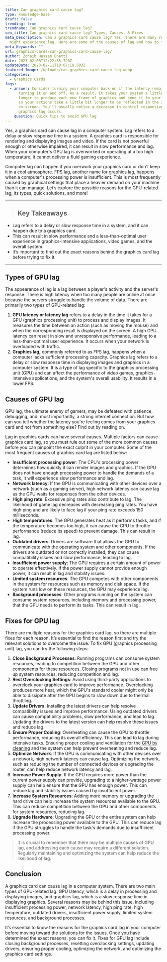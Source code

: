 ```yaml
---
title: Can graphics card cause lag?
type: knowledge-base
draft: false
trending: true
trendname: Can graphics card cause lag?
seo_title: Can graphics card cause lag? Types, Causes, & Fixes
meta_Description: Can a graphics card cause lag? Yes, there are many reasons you
  might experience lag. Here are some of the causes of lag and how to fix them.
meta_Keywords: ""
url: graphics-cards/can-graphics-card-cause-lag/
author: Zohaib Hassan Bhatti
date: 2023-02-08T12:22:35.720Z
updateDate: 2023-02-11T10:07:19.583Z
featured_Image: /uploads/can-graphics-card-cause-lag.webp
categories:
  - Graphics Cards
faqs:
  - answer: Consider turning your computer back on if the latency remains despite
      turning it on and off. As a result, it takes your system a little bit
      longer to produce each new frame of graphics and send it to your display,
      so your actions take a little bit longer to be reflected in the images
      on-screen. You'll usually notice a decrease in control responsiveness if
      graphics lag occurs.
    question: Quick tips to avoid GPU lag
---
```

Yes, a graphics card can cause lag in a computer system. Lag refers to a delay or slow response time in a system. A graphics card is responsible for rendering and displaying images and video. If the card is not powerful enough or otherwise impaired, it can result in slow performance and lag. When your computer's GPU lag is overworked or operating at a too high temperature, it cannot deliver a fluid gaming experience. 

Computer lag can happen if you overwork your graphics card or don't keep it in a cool atmosphere. FPS lag, another name for graphics lag, happens when a computer's processing power is insufficient. This is most frequently caused by graphical settings that place a heavier demand on your machine than it can manage. Let’s explore the possible reasons for the GPU-related lag, its types, quick solutions, and more!

- - -

> ## Key Takeaways

* Lag refers to a delay or slow response time in a system, and it can happen due to a graphics card. 
* This can result in slow performance and a less-than-optimal user experience in graphics-intensive applications, video games, and the overall system. 
* It’s important to find out the exact reasons behind the graphics card lag before trying to fix it.

- - -

## Types of GPU lag

The appearance of lag is a lag between a player's activity and the server's response. There is high latency when too many people are online at once because the servers struggle to handle the volume of data. There are primarily two types of GPU-related lag:

1. **GPU latency or latency lag** refers to a delay in the time it takes for a GPU (graphics processing unit) to process and display images. It measures the time between an action (such as moving the mouse) and when the corresponding result is displayed on the screen. A high GPU latency can result in slow and unresponsive performance, leading to a less-than-optimal user experience. It occurs when your network is overloaded with traffic.
2. **Graphics lag,** commonly referred to as FPS lag, happens when a computer lacks sufficient processing capacity. Graphics lag refers to a delay or slow response time in displaying images and graphics in a computer system. It is a type of lag specific to the graphics processing unit (GPU) and can affect the performance of video games, graphics-intensive applications, and the system's overall usability. It results in a lower FPS. 

## Causes of GPU lag

GPU lag, the ultimate enemy of gamers, may be defeated with patience, debugging, and, most importantly, a strong internet connection. But how can you tell whether the latency you're feeling comes from your graphics card and not from something else? Find out by reading on.

Lag in graphics cards can have several causes. Multiple factors can cause graphics card lag, so you must rule out some of the more common causes before you can pinpoint the exact culprit in your computer. Some of the most frequent causes of graphics card lag are listed below:

* **Insufficient processing power**: The CPU's processing power determines how quickly it can render images and graphics. If the GPU does not have enough processing power to handle the demands of a task, it will experience slow performance and lag.
* **Network latency**: If the GPU is communicating with other devices over a network (such as a gaming server), high network latency can cause lag as the GPU waits for responses from the other devices.
* **High ping rate**: Excessive ping rates also contribute to lag. The likelihood of game lag decreases with decreasing ping rates. You have high ping and are likely to face lag if your ping rate exceeds 150 milliseconds.
* **High temperatures**: The GPU generates heat as it performs tasks, and if the temperature becomes too high, it can cause the GPU to throttle performance (reduce its speed) to prevent damage. This can result in lag.
* **Outdated drivers**: Drivers are software that allows the GPU to communicate with the operating system and other components. If the drivers are outdated or not correctly installed, they can cause compatibility issues and slow performance, leading to lag.
* **Insufficient power supply**: The GPU requires a certain amount of power to operate effectively. If the power supply cannot provide enough power, it can result in lag and stability issues.
* **Limited system resources**: The GPU competes with other components in the system for resources such as memory and disk space. If the system runs low on these resources, the GPU may experience lag.
* **Background processes**: Other programs running on the system can consume system resources, including memory and processing power, that the GPU needs to perform its tasks. This can result in lag.

## Fixes for GPU lag

There are multiple reasons for the graphics card lag, so there are multiple fixes for each reason. It’s essential to find the reason first and try the relevant solutions to overcome the issue. To fix GPU (graphics processing unit) lag, you can try the following steps:

1. **Close Background Processes**: Running programs can consume system resources, leading to competition between the GPU and other components for these resources. Closing programs not in use can free up system resources, reducing competition and lag.
2. **Rest Overclocking Settings**: Avoid using third-party applications to overclock your graphics card to improve performance. Overclocking produces more heat, which the GPU's standard cooler might only be able to dissipate after the GPU begins to slow down due to thermal throttling.
3. **Update Drivers**: Installing the latest drivers can help resolve compatibility issues and improve performance. Using outdated drivers can cause compatibility problems, slow performance, and lead to lag. Updating the drivers to the latest version can help resolve these issues and reduce lag.
4. **Ensure Proper Cooling**: Overheating can cause the GPU to throttle performance, reducing its overall efficiency. This can lead to lag during intensive tasks. Ensuring proper cooling and ventilation for the [GPU by cleaning](https://pcideaz.com/graphics-cards/how-to-clean-your-graphics-card/) and the system can help prevent overheating and reduce lag.
5. **Optimize Network**: If the GPU is communicating with other devices over a network, high network latency can cause lag. Optimizing the network, such as reducing the number of connected devices or upgrading the router, can help reduce network latency and lag.
6. **Increase Power Supply**: If the GPU requires more power than the current power supply can provide, upgrading to a higher-wattage power supply can help ensure that the GPU has enough power. This can reduce lag and stability issues caused by insufficient power.
7. **Increase System Resources**: Adding more memory or upgrading the hard drive can help increase the system resources available to the GPU. This can reduce competition between the GPU and other components for system resources, reducing lag.
8. **Upgrade Hardware**: Upgrading the GPU or the entire system can help increase the processing power available to the GPU. This can reduce lag if the GPU struggles to handle the task's demands due to insufficient processing power.

> It is crucial to remember that there may be multiple causes of GPU lag, and addressing each cause may require a different solution. Regularly maintaining and optimizing the system can help reduce the likelihood of lag.

## Conclusion

A graphics card can cause lag in a computer system. There are two main types of GPU-related lag: GPU latency, which is a delay in processing and displaying images, and graphics lag, which is a slow response time in displaying graphics. Several reasons may be behind this issue, including insufficient processing power, network latency, high ping rate, high temperature, outdated drivers, insufficient power supply, limited system resources, and background processes.

It’s essential to know the reasons for the graphics card lag in your computer before moving toward the solutions for the issues. Once you have determined the exact reasons, you can fix it. Fixes for GPU lag include closing background processes, resetting overclocking settings, updating drivers, ensuring proper cooling, optimizing the network, and optimizing the graphics card settings.